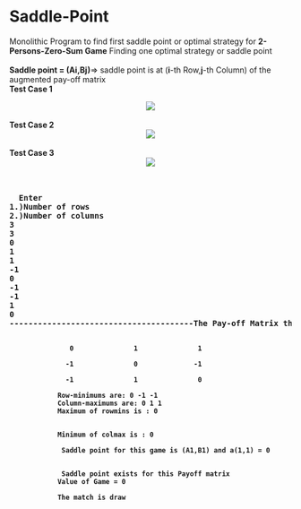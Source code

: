 # Saddle-Point
Monolithic Program to find first saddle point or optimal strategy for <b>2-Persons-Zero-Sum Game</b>
Finding one optimal strategy or saddle point <br><br>
<b>Saddle point = (Ai,Bj)</b>=> saddle point is at (<b>i</b>-th Row,<b>j</b>-th Column) of the augmented pay-off matrix 
<br>
<b>Test Case 1<b><br>
<center><img src="https://github.com/Proloy-Bhaduri/Saddle-Point/blob/master/src/screenshot2.JPG"></center>
  <br>
  <b>Test Case 2<b><br>
<center><img src="https://github.com/Proloy-Bhaduri/Saddle-Point/blob/master/src/screenshot.JPG"></center><br>
    <b>Test Case 3<b><br>
<center><img src="https://github.com/Proloy-Bhaduri/Saddle-Point/blob/master/src/screenshot3.JPG"></center><br>
<br>
  <pre>
  Enter
1.)Number of rows
2.)Number of columns
3
3
0
1
1
-1
0
-1
-1
1
0
---------------------------------------The Pay-off Matrix that you entered is:---------------------------------------

                   0               1               1

                  -1               0              -1

                  -1               1               0

                Row-minimums are: 0 -1 -1
                Column-maximums are: 0 1 1
                Maximum of rowmins is : 0


                Minimum of colmax is : 0

                 Saddle point for this game is (A1,B1) and a(1,1) = 0


                 Saddle point exists for this Payoff matrix
                Value of Game = 0

                The match is draw

